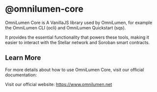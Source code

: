 # @omnilumen-core

OmniLumen Core is A VanillaJS library used by OmniLumen, for example the OmniLumen CLI (ocli) and OmniLumen Quickstart (sqs). 

It provides the essential functionality that powers these tools, making it easier to interact with the Stellar network and Soroban smart contracts.

## Learn More

For more details about how to use OmniLumen Core, visit our official documentation:

Visit our official website: https://www.omnilumen.net
